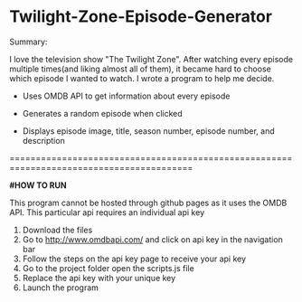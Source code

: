 # Twilight-Zone-Episode-Generator

Summary:

  I love the television show "The Twilight Zone". After watching every episode multiple times(and liking almost all of them), it became hard to choose which episode I wanted to watch. I wrote a program to help me decide. 


- Uses OMDB API to get information about every episode

- Generates a random episode when clicked

- Displays episode image, title, season number, episode number, and description

=========================================================================================

**#HOW TO RUN**

This program cannot be hosted through github pages as it uses the OMDB API. This particular api requires an individual api key

1. Download the files
2. Go to http://www.omdbapi.com/ and click on api key in the navigation bar
3. Follow the steps on the api key page to receive your api key
4. Go to the project folder open the scripts.js file
5. Replace the api key with your unique key
6. Launch the program
